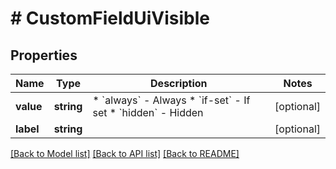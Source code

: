 # # CustomFieldUiVisible

## Properties

Name | Type | Description | Notes
------------ | ------------- | ------------- | -------------
**value** | **string** | * &#x60;always&#x60; - Always * &#x60;if-set&#x60; - If set * &#x60;hidden&#x60; - Hidden | [optional]
**label** | **string** |  | [optional]

[[Back to Model list]](../../README.md#models) [[Back to API list]](../../README.md#endpoints) [[Back to README]](../../README.md)
